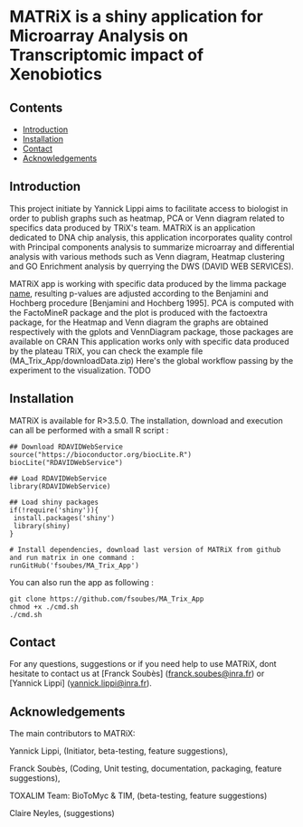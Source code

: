 # MATRiX is a shiny application for Microarray Analysis on Transcriptomic impact of Xenobiotics

## Contents

- [Introduction](#introduction)
- [Installation](#installation)
- [Contact](#contact)
- [Acknowledgements](#acknowledgements)


## Introduction

This project initiate by Yannick Lippi aims to facilitate access to biologist in order to publish graphs such as heatmap, PCA or Venn diagram related to specifics data produced by TRiX's team.
MATRiX is an application dedicated to  DNA chip analysis, this application incorporates quality control with Principal components analysis to summarize microarray and differential analysis with various methods such as Venn diagram, Heatmap clustering and GO Enrichment analysis by querrying the DWS (DAVID WEB SERVICES).

MATRiX app is working with specific data produced by the limma package [name](citation), resulting p-values are adjusted according to the Benjamini and Hochberg procedure [Benjamini and Hochberg 1995].
PCA is computed with the FactoMineR package and the plot is produced with the factoextra package, for the Heatmap and Venn diagram the graphs are obtained respectively with the gplots and VennDiagram package, those packages are available on CRAN
This application works only with specific data produced by the plateau TRiX, you can check the example file (MA_Trix_App/downloadData.zip)
Here's the global workflow passing by the experiment to the visualization.
TODO

## Installation

MATRiX is available for R>3.5.0. The installation, download and execution can all be performed with a small R script :
```
## Download RDAVIDWebService
source("https://bioconductor.org/biocLite.R")
biocLite("RDAVIDWebService")

## Load RDAVIDWebService 
library(RDAVIDWebService)

## Load shiny packages
if(!require('shiny')){
 install.packages('shiny')
 library(shiny)
}

# Install dependencies, download last version of MATRiX from github and run matrix in one command :
runGitHub('fsoubes/MA_Trix_App')
```
You can also run the app as following : 
```
git clone https://github.com/fsoubes/MA_Trix_App
chmod +x ./cmd.sh
./cmd.sh
```

## Contact

For any questions, suggestions or if you need help to use MATRiX, dont hesitate to contact us at [Franck Soubès] (franck.soubes@inra.fr) or [Yannick Lippi] (yannick.lippi@inra.fr).

## Acknowledgements

The main contributors to MATRiX:

Yannick Lippi, (Initiator, beta-testing, feature suggestions),

Franck Soubès, (Coding, Unit testing, documentation, packaging, feature suggestions),

TOXALIM Team: BioToMyc & TIM, (beta-testing, feature suggestions)  

Claire Neyles, (suggestions)
